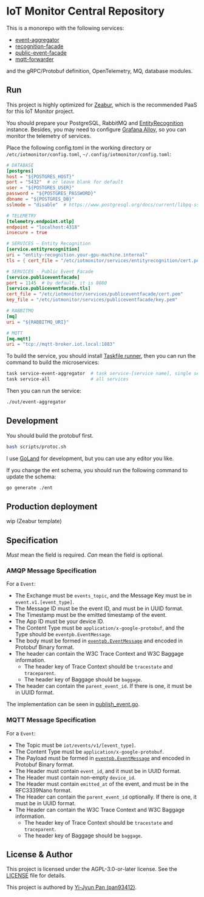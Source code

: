 # IoT Monitor Central Repository

This is a monorepo with the following services:

* [event-aggregator](./cmd/event-aggregator)
* [recognition-facade](./cmd/recognition-facade)
* [public-event-facade](./cmd/public-event-facade)
* [mqtt-forwarder](./cmd/mqtt-forwarder)

and the gRPC/Protobuf definition, OpenTelemetry, MQ, database modules.

## Run

This project is highly optimized for [Zeabur](https://zeabur.com),
which is the recommended PaaS for this IoT Monitor project.

You should prepare your PostgreSQL, RabbitMQ and [EntityRecognition](https://github.com/nkust-monitor-iot-project-2024/recognition) instance.
Besides, you may need to configure [Grafana Alloy](https://grafana.com/oss/alloy-opentelemetry-collector/),
so you can monitor the telemetry of services.

Place the following config.toml in the working directory or `/etc/iotmonitor/config.toml`, `~/.config/iotmonitor/config.toml`:

```toml
# DATABASE
[postgres]
host = "${POSTGRES_HOST}"
port = "5432"  # or leave blank for default
user = "${POSTGRES_USER}"
password = "${POSTGRES_PASSWORD}"
dbname = "${POSTGRES_DB}"
sslmode = "disable"  # https://www.postgresql.org/docs/current/libpq-ssl.html

# TELEMETRY
[telemetry.endpoint.otlp]
endpoint = "localhost:4318"
insecure = true

# SERVICES – Entity Recognition
[service.entityrecognition]
uri = "entity-recognition.your-gpu-machine.internal"
tls = { cert_file = "/etc/iotmonitor/services/entityrecognition/cert.pem", key_file = "/etc/iotmonitor/services/entityrecognition/key.pem" }

# SERVICES - Public Event Facade
[service.publiceventfacade]
port = 1145  # by default, it is 8080
[service.publiceventfacade.tls]
cert_file = "/etc/iotmonitor/services/publiceventfacade/cert.pem"
key_file = "/etc/iotmonitor/services/publiceventfacade/key.pem"

# RABBITMQ
[mq]
uri = "${RABBITMQ_URI}"

# MQTT
[mq.mqtt]
uri = "tcp://mqtt-broker.iot.local:1883"
```

To build the service, you should install [Taskfile runner](https://taskfile.dev/usage/), then you can run the command to build the microservices:

```bash
task service-event-aggregator  # task service-[service name], single service
task service-all               # all services
```

Then you can run the service:

```bash
./out/event-aggregator
```

## Development

You should build the protobuf first.

```bash
bash scripts/protoc.sh
```

I use [GoLand](https://www.jetbrains.com/go/) for development, but you can use any editor you like.

If you change the ent schema, you should run the following command to update the schema:

```bash
go generate ./ent
```

## Production deployment

wip (Zeabur template)

## Specification

*Must* mean the field is required. *Can* mean the field is optional.

### AMQP Message Specification

For a `Event`:

- The Exchange must be `events_topic`, and the Message Key must be in `event.v1.[event_type]`.
- The Message ID must be the event ID, and must be in UUID format.
- The Timestamp must be the emitted timestamp of the event.
- The App ID must be your device ID.
- The Content Type must be `application/x-google-protobuf`, and the Type should be `eventpb.EventMessage`.
- The body must be formed in [`eventpb.EventMessage`](protos/eventpb/event.proto) and encoded in Protobuf Binary format.
- The header can contain the W3C Trace Context and W3C Baggage information.
  - The header key of Trace Context should be `tracestate` and `traceparent`.
  - The header key of Baggage should be `baggage`.
- The header can contain the `parent_event_id`. If there is one, it must be in UUID format.

The implementation can be seen in [publish_event.go](internal/mq/publish_event.go).

### MQTT Message Specification

For a `Event`:

- The Topic must be `iot/events/v1/[event_type]`.
- The Content Type must be `application/x-google-protobuf`.
- The Payload must be formed in [`eventpb.EventMessage`](protos/eventpb/event.proto) and encoded in Protobuf Binary format.
- The Header must contain `event_id`, and it must be in UUID format.
- The Header must contain non-empty `device_id`.
- The Header must contain `emitted_at` of the event, and must be in the RFC3339Nano format.
- The Header can contain the `parent_event_id` optionally. If there is one, it must be in UUID format.
- The Header can contain the W3C Trace Context and W3C Baggage information.
  - The header key of Trace Context should be `tracestate` and `traceparent`.
  - The header key of Baggage should be `baggage`.

## License & Author

This project is licensed under the AGPL-3.0-or-later license. See the [LICENSE](./LICENSE) file for details.

This project is authored by [Yi-Jyun Pan (pan93412)](https://pan93.com).